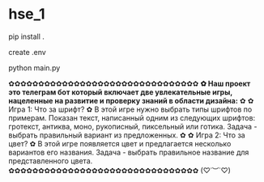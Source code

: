 # hse_1
pip install .

create .env

python main.py

✿✿✿✿✿✿✿✿✿✿✿✿✿✿✿✿✿✿✿✿✿✿✿✿✿✿✿✿✿✿✿✿
**✿ Наш проект это телеграм бот который включает две увлекательные игры, нацеленные на развитие и проверку знаний в области дизайна:**
✿
✿ Игра 1: Что за шрифт?
✿ В этой игре нужно выбрать типы шрифтов по примерам. Показан текст, написанный одним из следующих шрифтов: гротекст, антиква, моно, рукописный, пиксельный или готика. Задача - выбрать правильный вариант из предложенных.
✿
✿ Игра 2: Что за цвет?
✿ В этой игре появляется цвет и предлагается несколько вариантов его названия. Задача - выбрать правильное название для представленного цвета.
✿✿✿✿✿✿✿✿✿✿✿✿✿✿✿✿✿✿✿✿✿✿✿✿✿✿✿✿✿✿✿✿
(♡˙︶˙♡)
